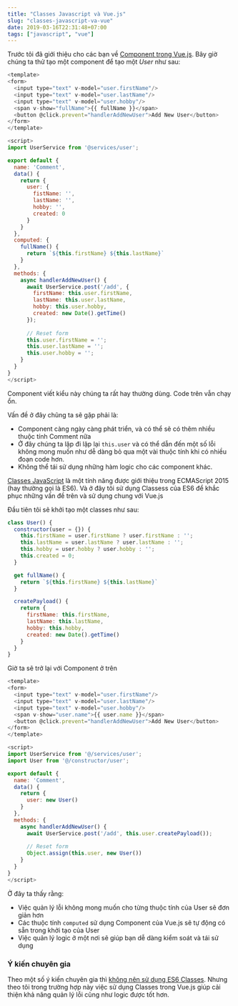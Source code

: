 ```yaml
---
title: "Classes Javascript và Vue.js"
slug: "classes-javascript-va-vue"
date: 2019-03-16T22:31:48+07:00
tags: ["javascript", "vue"]
---
```


Trước tôi đã giới thiệu cho các bạn về [Component trong Vue.js](/blog/bat-dau-voi-vue/#2-components). Bây giờ chúng ta thử tạo một component để tạo một *User* như sau:

```javascript
<template>
<form>
  <input type="text" v-model="user.firstName"/>
  <input type="text" v-model="user.lastName"/>
  <input type="text" v-model="user.hobby"/>
  <span v-show="fullName">{{ fullName }}</span>
  <button @click.prevent="handlerAddNewUser">Add New User</button>
</form>
</template>

<script>
import UserService from '@services/user';

export default {
  name: 'Comment',
  data() {
    return {
      user: {
        fistName: '',
        lastName: '',
        hobby: '',
        created: 0
      }
    }
  },
  computed: {
    fullName() {
      return `${this.firstName} ${this.lastName}`
    }
  },
  methods: {
    async handlerAddNewUser() {
      await UserService.post('/add', {
        firstName: this.user.firstName,
        lastName: this.user.lastName,
        hobby: this.user.hobby,
        created: new Date().getTime()
      });
  
      // Reset form
      this.user.firstName = '';
      this.user.lastName = '';
      this.user.hobby = '';
    }
  }
}
</script>
```

Component viết kiểu này chúng ta rất hay thường dùng. Code trên vẫn chạy ổn.

Vấn đề ở đây chũng ta sẽ gặp phải là:

- Component càng ngày càng phát triển, và có thể sẽ có thêm nhiều thuộc tính Comment nữa
- Ở đây chúng ta lặp đi lặp lại `this.user` và có thể dẫn đến một số lỗi không mong muốn như dễ dàng bỏ qua một vài thuộc tính khi có nhiều đoạn code hơn.
- Không thể tái sử dụng những hàm logic cho các component khác.

[Classes JavaScript](https://developer.mozilla.org/en-US/docs/Web/JavaScript/Reference/Classes) là một tính năng được giới thiệu trong ECMAScript 2015 (hay thường gọi là ES6). Và ở đây tôi sử dụng Classess của ES6 để khắc phục những vấn đề trên và sử dụng chung với Vue.js

Đầu tiên tôi sẽ khởi tạo một classes như sau:

```javascript
class User() {
  constructor(user = {}) {
    this.firstName = user.firstName ? user.firstName : '';
    this.lastName = user.lastName ? user.lastName : '';
    this.hobby = user.hobby ? user.hobby : '';
    this.created = 0;
  }

  get fullName() {
    return `${this.firstName} ${this.lastName}`
  }

  createPayload() {
    return {
      firstName: this.firstName,
      lastName: this.lastName,
      hobby: this.hobby,
      created: new Date().getTime()
    }
  }
}
```

Giờ ta sẽ trở lại với Component ở trên

```javascript
<template>
<form>
  <input type="text" v-model="user.firstName"/>
  <input type="text" v-model="user.lastName"/>
  <input type="text" v-model="user.hobby"/>
  <span v-show="user.name">{{ user.name }}</span>
  <button @click.prevent="handlerAddNewUser">Add New User</button>
</form>
</template>

<script>
import UserService from '@/services/user';
import User from '@/constructor/user';

export default {
  name: 'Comment',
  data() {
    return {
      user: new User()
    }
  },
  methods: {
    async handlerAddNewUser() {
      await UserService.post('/add', this.user.createPayload());
  
      // Reset form
      Object.assign(this.user, new User())
    }
  }
}
</script>
```

Ở đây ta thấy rằng:

- Việc quản lý lỗi không mong muốn cho từng thuộc tính của User sẽ đơn giản hơn
- Các thuộc tính `computed` sử dụng Component của Vue.js sẽ tự động có sẵn trong khởi tạo của User
- Việc quản lý logic ở một nơi sẽ giúp bạn dễ dàng kiểm soát và tái sử dụng

### Ý kiến chuyên gia

Theo một số ý kiến chuyên gia thì [không nên sử dụng ES6 Classes](https://twitter.com/_ericelliott/status/573090480004591617). Nhưng theo tôi trong trường hợp này việc sử dụng Classes trong Vue.js giúp cải thiện khả năng quản lý lỗi cũng như logic được tốt hơn.
